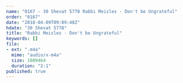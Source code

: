 ```yaml
---
name: "0167 - 30 Shevat 5778 Rabbi Meisles - Don't be Ungrateful"
order: "0167"
date: "2018-04-09T09:09:48Z"
hdate: "30 Shevat 5778"
title: "Rabbi Meisles - Don't be Ungrateful"
keywords: []
file:
- ext: ".m4a"
  mime: "audio/x-m4a"
  size: 1009464
  duration: "2:1"
published: true
---
```


